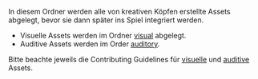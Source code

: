 In diesem Ordner werden alle von kreativen Köpfen erstellte Assets abgelegt, bevor sie dann später ins Spiel integriert werden.

* Visuelle Assets werden im Ordner [visual](visual) abgelegt.
* Auditive Assets werden im Order [auditory](auditory).

Bitte beachte jeweils die Contributing Guidelines für [visuelle](../docs/contributing/visual/README.md) und [auditive](../docs/contributing/auditory/README.md) Assets.